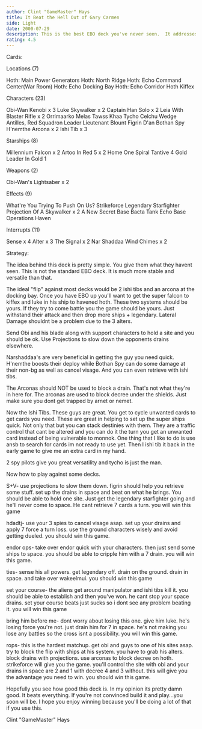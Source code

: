 ```yaml
---
author: Clint "GameMaster" Hays
title: It Beat the Hell Out of Gary Carmen
side: Light
date: 2000-07-29
description: This is the best EBO deck you've never seen.  It addresses all of the problems faced by most EBO decks to give it an advantage.
rating: 4.5
---
```

Cards: 

Locations (7)

Hoth: Main Power Generators
Hoth: North Ridge
Hoth: Echo Command Center(War Room)
Hoth: Echo Docking Bay
Hoth: Echo Corridor
Hoth
Kiffex

Characters (23)

Obi-Wan Kenobi x 3
Luke Skywalker x 2
Captain Han Solo x 2
Leia With Blaster Rifle x 2
Orrimaarko
Melas
Tawss Khaa
Tycho Celchu
Wedge Antilles, Red Squadron Leader
Lieutenant Blount
Figrin D'an
Bothan Spy
H'nemthe
Arcona x 2
Ishi Tib x 3

Starships (8)

Millennium Falcon x 2
Artoo In Red 5 x 2
Home One
Spiral
Tantive 4
Gold Leader In Gold 1

Weapons (2)

Obi-Wan's Lightsaber x 2

Effects (9)

What're You Trying To Push On Us?
Strikeforce
Legendary Starfighter
Projection Of A Skywalker x 2
A New Secret Base
Bacta Tank
Echo Base Operations
Haven

Interrupts (11)

Sense x 4
Alter x 3
The Signal x 2
Nar Shaddaa Wind Chimes x 2





Strategy: 

The idea behind this deck is pretty simple.  You give them what they havent seen.  This is not the standard EBO deck.  It is much more stable and versatile than that.

The ideal "flip" against most decks would be 2 ishi tibs and an arcona at the docking bay.  Once you have EBO up you'll want to get the super falcon to kiffex and luke in his ship to havened hoth.  These two systems should be yours.  If they try to come battle you the game should be yours.  Just withstand their attack and then drop more ships + legendary.  Lateral Damage shouldnt be a problem due to the 3 alters.

Send Obi and his blade along with support characters to hold a site and you should be ok.  Use Projections to slow down the opponents drains elsewhere.

Narshaddaa's are very beneficial in getting the guy you need quick.  H'nemthe boosts their deploy while Bothan Spy can do some damage at their non-bg as well as cancel visage.  And you can even retrieve with ishi tibs.

The Arconas should NOT be used to block a drain.  That's not what they're in here for.  The arconas are used to block decree under the shields.  Just make sure you dont get trapped by arnet or nemet.

Now the Ishi Tibs.  These guys are great.  You get to cycle unwanted cards to get cards you need.  These are great in helping to set up the super ships quick.	Not only that but you can stack destinies with them.  They are a traffic control that cant be altered and you can do it the turn you get an unwanted card instead of being vulnerable to monnok.  One thing that I like to do is use ansb to search for cards im not ready to use yet.	Then I ishi tib it back in the early game to give me an extra card in my hand.

2 spy pilots give you great versatility and tycho is just the man.


Now how to play against some decks.

S+V-  use projections to slow them down.  figrin should help you retrieve some stuff.  set up the drains in space and beat on what he brings.  You should be able to hold one site.  Just get the legendary starfighter going and he'll never come to space.  He cant retrieve 7 cards a turn.  you will win this game

hdadtj- use your 3 spies to cancel visage asap.  set up your drains and apply 7 force a turn loss.  use the ground characters wisely and avoid getting dueled.	you should win this game.

endor ops- take over endor quick with your characters.	then just send some ships to space.  you should be able to cripple him with a 7 drain.	you will win this game.

ties-  sense his all powers.  get legendary off.  drain on the ground.	drain in space.  and take over wakeelmui.  you should win this game

set your course-  the aliens get around manipulator and ishi tibs kill it.  you should be able to establish and then you've won.  he cant stop your space drains.  set your course beats just sucks so i dont see any problem beating it.  you will win this game

bring him before me-  dont worry about losing this one.  give him luke.  he's losing force you're not.  just drain him for 7 in space.  he's not making you lose any battles so the cross isnt a possibility.  you will win this game.

rops-  this is the hardest matchup.  get obi and guys to one of his sites asap.  try to block the flip with ships at his system.  you have to grab his alters.	block drains with projections.	use arconas to block decree on hoth.  strikeforce will give you the game.  you'll control the site with obi and your drains in space are 2 and 1 with decree 4 and 3 without.	this will give you the advantage you need to win.  you should win this game.



Hopefully you see how good this deck is.  In my opinion its pretty damn good.  It beats everything.  If you're not convinced build it and play...you soon will be.  I hope you enjoy winning because you'll be doing a lot of that if you use this.



Clint "GameMaster" Hays



